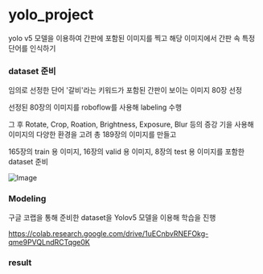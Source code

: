 # yolo_project

yolo v5 모델을 이용하여 간판에 포함된 이미지를 찍고 해당 이미지에서 간판 속 특정 단어를 인식하기

### dataset 준비

임의로 선정한 단어 '갈비'라는 키워드가 포함된 간판이 보이는 이미지 80장 선정

선정된 80장의 이미지를 roboflow를 사용해 labeling 수행 

그 후 Rotate, Crop, Roation, Brightness, Exposure, Blur 등의 증강 기을 사용해 이미지의 다양한 환경을 고려 총 189장의 이미지를 만들고

165장의 train 용 이미지, 16장의 valid 용 이미지, 8장의 test 용 이미지를 포함한 dataset 준비

![Image](https://github.com/user-attachments/assets/1adbeb7c-1df3-4096-a5cf-259c66aaeb76)

### Modeling

구글 코랩을 통해 준비한 dataset을 Yolov5 모델을 이용해 학습을 진행

https://colab.research.google.com/drive/1uECnbvRNEFOkg-qme9PVQLndRCTqge0K







### result


